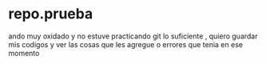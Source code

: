 # repo.prueba

ando muy oxidado y no estuve practicando git lo suficiente , quiero guardar mis codigos y ver las cosas que les agregue o errores que tenia en ese momento
